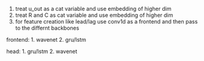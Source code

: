 1. treat u_out as a cat variable and use embedding of higher dim
2. treat R and C as cat variable and use embedding of higher dim
3. for feature creation like lead/lag use conv1d as a frontend and then pass to the differnt backbones

frontend:
    1. wavenet
    2. gru/lstm

head:
    1. gru/lstm
    2. wavenet

